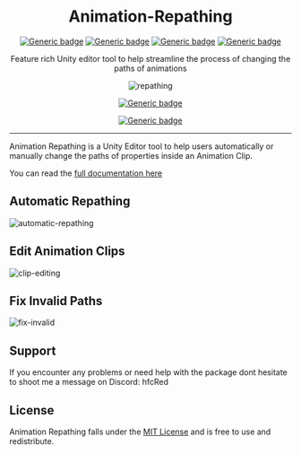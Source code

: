 <div align="center">

# Animation-Repathing

[![Generic badge](https://img.shields.io/badge/Unity-2019.4.31f1+-informational.svg)](https://unity3d.com/unity/whats-new/2019.4.31)
[![Generic badge](https://img.shields.io/github/license/hfcRed/Animation-Repathing)](https://github.com/hfcRed/Animation-Repathing/blob/main/LICENSE)
[![Generic badge](https://img.shields.io/github/downloads/hfcRed/Animation-Repathing/total)](https://github.com/hfcRed/Animation-Repathing/releases)
[![Generic badge](https://img.shields.io/twitter/follow/hfcRedddd?style=social)](https://twitter.com/hfcRedddd)

Feature rich Unity editor tool to help streamline the process of changing the paths of animations

![repathing](https://github.com/hfcRed/Animation-Repathing/assets/101019309/eab80165-730f-4dce-957d-051f593e1203)

[![Generic badge](https://img.shields.io/badge/-Download_Unitypackage_​_​_​-success?style=for-the-badge)](https://github.com/hfcRed/Animation-Repathing/releases/latest)

[![Generic badge](https://img.shields.io/badge/-Add_To_Creator_Companion​-informational?style=for-the-badge)](https://hfcred.github.io/VPM-Listing/)

</div>

---

Animation Repathing is a Unity Editor tool to help users automatically or manually change the paths of properties inside an Animation Clip.

You can read the [full documentation here](https://docs.hfcred.dev/animation-repathing/overview/)

## Automatic Repathing

![automatic-repathing](https://github.com/hfcRed/Animation-Repathing/assets/101019309/a39c1a27-2c2d-4934-b3dd-320463ca9e3d)

## Edit Animation Clips

![clip-editing](https://github.com/hfcRed/Animation-Repathing/assets/101019309/5bb1b168-b459-4bb8-a980-ea54374a35b3)

## Fix Invalid Paths

![fix-invalid](https://github.com/hfcRed/Animation-Repathing/assets/101019309/9f480415-3ece-4535-ba70-35786a713d06)

## Support

If you encounter any problems or need help with the package dont hesitate to shoot me a message on Discord: hfcRed

## License

Animation Repathing falls under the [MIT License](https://github.com/hfcRed/Animation-Repathing/blob/main/LICENSE) and is free to use and redistribute.
